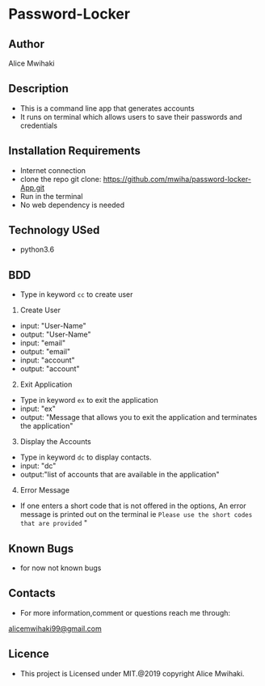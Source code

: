 # Password-Locker #

## Author ##

Alice Mwihaki

## Description ##

- This is a command line app that generates accounts
- It runs on terminal which allows users to save their passwords and credentials 

## Installation Requirements ##

- Internet connection
- clone the repo
 git clone: https://github.com/mwiha/password-locker-App.git
- Run in the terminal
- No web dependency is needed

## Technology USed ##

- python3.6

## BDD ##

- Type in keyword ``cc`` to create user
1. Create User 
- input: "User-Name"
- output: "User-Name"
- input: "email"
- output: "email"
- input: "account"
- output: "account"

2. Exit Application
- Type in keyword ``ex`` to exit the application
- input: "ex"
- output: "Message that allows you to exit the application and terminates the application"
3. Display the Accounts 
- Type in keyword `dc` to display contacts.
- input: "dc"
- output:"list of accounts that are available in the application"
4. Error Message
- If one enters a short code that is not offered in the options, An error message is printed out on the terminal ie `Please use the short codes that are provided` "  
## Known Bugs ##

- for now not known bugs

## Contacts ##

- For more information,comment or questions reach me through:

 alicemwihaki99@gmail.com

## Licence ##

- This project is Licensed under MIT.@2019 copyright Alice 
Mwihaki.
